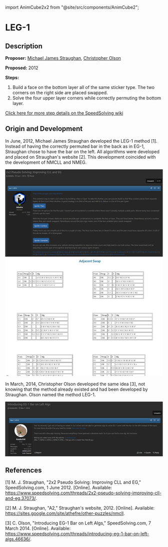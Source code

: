 import AnimCube2x2 from "@site/src/components/AnimCube2";

# LEG-1

<AnimCube2x2 params="config=../../InteractConfig.txt&move={LEG-1: U' R U R' U' R U2 R U' R2}U' R U R' U' R U2 R U' R2" width="600px" height="400px" />

## Description

**Proposer:** [Michael James Straughan](CubingContributors/MethodDevelopers.md#straughan-michael-james-athefre), [Christopher Olson](CubingContributors/MethodDevelopers.md#olson-christopher)

**Proposed:** 2012

**Steps:**

1. Build a face on the bottom layer all of the same sticker type. The two corners on the right side are placed swapped.
2. Solve the four upper layer corners while correctly permuting the bottom layer.

[Click here for more step details on the SpeedSolving wiki](https://www.speedsolving.com/wiki/index.php?title=EG_Method#LEG-1)

## Origin and Development

In June, 2012, Michael James Straughan developed the LEG-1 method [1]. Instead of having the correctly permuted bar in the back as in EG-1, Straughan chose to have the bar on the left. All algorithms were developed and placed on Straughan's website [2]. This development coincided with the development of NMCLL and NMEG.

![](img/LEG-1/LEG1-1.png)
![](img/LEG-1/LEG1-2.png)

In March, 2014, Christopher Olson developed the same idea [3], not knowing that the method already existed and had been developed by Straughan. Olson named the method LEG-1.

![](img/LEG-1/LEG1-3.png)

## References

[1] M. J. Straughan, "2x2 Pseudo Solving: Improving CLL and EG," SpeedSolving.com, 1 June 2012. [Online]. Available: https://www.speedsolving.com/threads/2x2-pseudo-solving-improving-cll-and-eg.37073/.

[2] M. J. Straughan, "A2," Straughan's website, 2012. [Online]. Available: https://sites.google.com/site/athefre/other-puzzles/nmcll.

[3] C. Olson, "Introducing EG-1 Bar on Left Algs," SpeedSolving.com, 7 March 2014. [Online]. Available: https://www.speedsolving.com/threads/introducing-eg-1-bar-on-left-algs.46636/.
